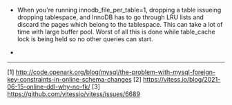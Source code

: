 - When you're running innodb_file_per_table=1, dropping a table issueing dropping tablespace, and InnoDB has to go through LRU lists and discard the pages which belong to the tablespace. This can take a lot of time with large buffer pool. Worst of all this is done while table_cache lock is being held so no other queries can start.

- 
------------------------
[1] http://code.openark.org/blog/mysql/the-problem-with-mysql-foreign-key-constraints-in-online-schema-changes
[2] https://vitess.io/blog/2021-06-15-online-ddl-why-no-fk/
[3] https://github.com/vitessio/vitess/issues/6689